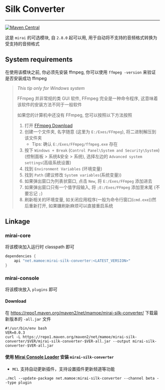 # Silk Converter

----
[![Maven Central](https://img.shields.io/maven-central/v/net.mamoe/mirai-silk-converter.svg?label=Maven%20Central)](https://search.maven.org/search?q=g:%22net.mamoe%22%20AND%20a:%22mirai-silk-converter%22)

这是 `mirai` 的可选模块, 自 `2.8.0` 起可以用, 用于自动将不支持的音频格式转换为受支持的音频格式

## System requirements

在使用该模块之前, 你必须先安装 ffmpeg, 你可以使用 `ffmpeg -version` 来验证是否安装成功 ffmpeg

> *This tip only for Windows system* 
> 
> FFmpeg 并非常规的类 GUI 软件, FFmpeg 完全是一种命令程序, 这意味着该软件的安装方法不同于一般软件
> 
> 如果您的计算机中还没有 FFmpeg, 您可以按照以下方法按照
> 
> 1. 打开 [FFmpeg Download](https://ffmpeg.org/download.html#build-windows) 
> 2. 创建一个文件夹, 名字随意 (这里为 `E:/Exes/FFmpeg`), 将二进制解压到该文件夹
>    - Tips: 确认 `E:/Exes/FFmpeg/ffmpeg.exe` 存在
> 3. 按下 `Windows + Break` (`Control Panel\System and Security\System`)(控制面板 > 系统&安全 > 系统), 
>    选择左边的 `Advanced system settings`(高级系统设置)
> 4. 找到 `Environment Variables` (环境变量)
> 5. 找到 `Path` (建议修改 `System variables`(系统变量))
> 6. 如果弹出窗口为列表状窗口, 点击 `New`, 将 `E:/Exes/FFmpeg` 添加进去
> 7. 如果弹出窗口只有一个值字段输入, 将 `;E:/Exes/FFmpeg` 添加至末尾 (不要忘记 `;`)
> 8. 刷新相关的环境变量, 如关闭应用程序(一般为命令行窗口(`cmd.exe`))然后重新打开, 如果嫌刷新麻烦可以直接重启系统

## Linkage

### mirai-core

将该模块加入运行时 classpath 即可

```groovy
dependencies {
    api "net.mamoe:mirai-silk-converter:<LATEST_VERSION>"
}
```

### mirai-console

将该模块放入 `plugins` 即可

#### Download

在 https://repo1.maven.org/maven2/net/mamoe/mirai-silk-converter/ 下载最新版本的 `-all.jar` 文件

```shell
#!/usr/bin/env bash
VER=0.0.3
curl -L https://repo1.maven.org/maven2/net/mamoe/mirai-silk-converter/$VER/mirai-silk-converter-$VER-all.jar --output mirai-silk-converter-$VER-all.jar
```

#### 使用 [Mirai Console Loader](https://github.com/iTXTech/mirai-console-loader) 安装 `mirai-silk-converter`

* `MCL` 支持自动更新插件，支持设置插件更新频道等功能

`./mcl --update-package net.mamoe:mirai-silk-converter --channel beta --type plugin`

